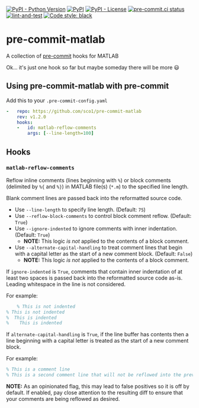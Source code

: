 [![PyPI - Python Version](https://img.shields.io/pypi/pyversions/pre-commit-matlab)](https://pypi.org/project/pre-commit-matlab/)
[![PyPI](https://img.shields.io/pypi/v/pre-commit-matlab)](https://pypi.org/project/pre-commit-matlab/)
[![PyPI - License](https://img.shields.io/pypi/l/pre-commit-matlab?color=magenta)](https://github.com/sco1/pre-commit-matlab/blob/master/LICENSE)
[![pre-commit.ci status](https://results.pre-commit.ci/badge/github/sco1/pre-commit-matlab/main.svg)](https://results.pre-commit.ci/latest/github/sco1/pre-commit-matlab/main)
[![lint-and-test](https://github.com/sco1/pre-commit-matlab/actions/workflows/lint_test.yml/badge.svg?branch=main)](https://github.com/sco1/pre-commit-matlab/actions/workflows/lint_test.yml)
[![Code style: black](https://img.shields.io/badge/code%20style-black-black)](https://github.com/psf/black)
# pre-commit-matlab
A collection of [pre-commit](https://pre-commit.com/) hooks for MATLAB

Ok... it's just one hook so far but maybe someday there will be more 😃

## Using pre-commit-matlab with pre-commit
Add this to your `.pre-commit-config.yaml`

```yaml
-   repo: https://github.com/sco1/pre-commit-matlab
    rev: v1.2.0
    hooks:
    -   id: matlab-reflow-comments
        args: [--line-length=100]
```

## Hooks
### `matlab-reflow-comments`
Reflow inline comments (lines beginning with `%`) or block comments (delimited by `%{` and `%}`) in MATLAB file(s) (`*.m`) to the specified line length.

Blank comment lines are passed back into the reformatted source code.

* Use `--line-length` to specify line length. (Default: `75`)
* Use `--reflow-block-comments` to control block comment reflow. (Default: `True`)
* Use `--ignore-indented` to ignore comments with inner indentation. (Default: `True`)
  * **NOTE:** This logic *is not* applied to the contents of a block comment.
* Use `--alternate-capital-handling` to treat comment lines that begin with a capital letter as the start of a new comment block. (Default: `False`)
  * **NOTE:** This logic *is not* applied to the contents of a block comment.

If `ignore-indented` is `True`, comments that contain inner indentation of at least two spaces is passed back into the reformatted source code as-is. Leading whitespace in the line is not considered.

For example:

```matlab
    % This is not indented
% This is not indented
%  This is indented
%    This is indented
```

If `alternate-capital-handling` is `True`, if the line buffer has contents then a line beginning with a capital letter is treated as the start of a new comment block.

For example:

```matlab
% This is a comment line
% This is a second comment line that will not be reflowed into the previous line
```

**NOTE:** As an opinionated flag, this may lead to false positives so it is off by default. If enabled, pay close attention to the resulting diff to ensure that your comments are being reflowed as desired.
